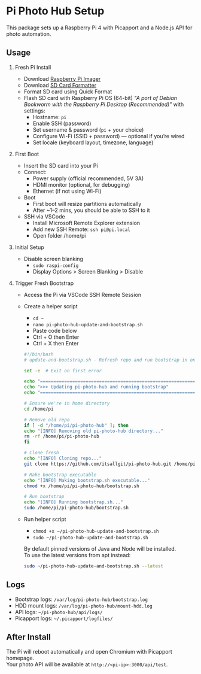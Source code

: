 # Pi Photo Hub Setup

This package sets up a Raspberry Pi 4 with Picapport and a Node.js API for photo automation.

## Usage

1. Fresh Pi Install

   * Download [Raspberry Pi Imager](https://www.raspberrypi.com/software/)
   * Download [SD Card Formatter](https://www.sdcard.org/downloads/formatter/)
   * Format SD card using Quick Format
   * Flash SD card with Raspberry Pi OS (64-bit) *"A port of Debian Bookworm with the Raspberry Pi Desktop (Recommended)"* with settings:
      * Hostname: `pi`
      * Enable SSH (password)
      * Set username & password (`pi` + your choice)
      * Configure Wi-Fi (SSID + password) — optional if you’re wired
      * Set locale (keyboard layout, timezone, language)

1. First Boot

   * Insert the SD card into your Pi
   * Connect:
      * Power supply (official recommended, 5V 3A)
      * HDMI monitor (optional, for debugging)
      * Ethernet (if not using Wi-Fi)
    * Boot
      * First boot will resize partitions automatically
      * After ~1–2 mins, you should be able to SSH to it
   * SSH via VSCode
      * Install Microsoft Remote Explorer extension
      * Add new SSH Remote: `ssh pi@pi.local`
      * Open folder /home/pi

1. Initial Setup

   * Disable screen blanking
      * `sudo raspi-config`
      * Display Options > Screen Blanking > Disable

1. Trigger Fresh Bootstrap

   * Access the Pi via VSCode SSH Remote Session
   * Create a helper script
      * `cd ~`
      * `nano pi-photo-hub-update-and-bootstrap.sh`
      * Paste code below
      * Ctrl + O then Enter
      * Ctrl + X then Enter

      ```bash
      #!/bin/bash
      # update-and-bootstrap.sh - Refresh repo and run bootstrap in one go

      set -e  # Exit on first error

      echo "============================================================"
      echo ">>> Updating pi-photo-hub and running bootstrap"
      echo "============================================================"

      # Ensure we're in home directory
      cd /home/pi

      # Remove old repo
      if [ -d "/home/pi/pi-photo-hub" ]; then
      echo "[INFO] Removing old pi-photo-hub directory..."
      rm -rf /home/pi/pi-photo-hub
      fi

      # Clone fresh
      echo "[INFO] Cloning repo..."
      git clone https://github.com/itsallgit/pi-photo-hub.git /home/pi/pi-photo-hub

      # Make bootstrap executable
      echo "[INFO] Making bootstrap.sh executable..."
      chmod +x /home/pi/pi-photo-hub/bootstrap.sh

      # Run bootstrap
      echo "[INFO] Running bootstrap.sh..."
      sudo /home/pi/pi-photo-hub/bootstrap.sh
      ```

   * Run helper script
      * `chmod +x ~/pi-photo-hub-update-and-bootstrap.sh`
      * `sudo ~/pi-photo-hub-update-and-bootstrap.sh`

      By default pinned versions of Java and Node will be installed.  
      To use the latest versions from apt instead:
      ```bash
      sudo ~/pi-photo-hub-update-and-bootstrap.sh --latest
      ```

## Logs

- Bootstrap logs: `/var/log/pi-photo-hub/bootstrap.log`
- HDD mount logs: `/var/log/pi-photo-hub/mount-hdd.log`
- API logs: `~/pi-photo-hub/api/logs/`
- Picapport logs: `~/.picapport/logfiles/`

## After Install

The Pi will reboot automatically and open Chromium with Picapport homepage.  
Your photo API will be available at `http://<pi-ip>:3000/api/test`.
